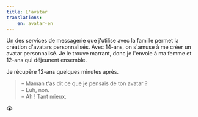 ```yaml
---
title: L'avatar
translations:
    en: avatar-en
---
```


Un des services de messagerie que j'utilise avec la famille permet la création d'avatars personnalisés. Avec 14-ans, on s'amuse à me créer un avatar personnalisé. Je le trouve marrant, donc je l'envoie à ma femme et 12-ans qui déjeunent ensemble.

Je récupère 12-ans quelques minutes après.

> – Maman t'as dit ce que je pensais de ton avatar ?  
> – Euh, non.  
> – Ah ! Tant mieux.

😭
